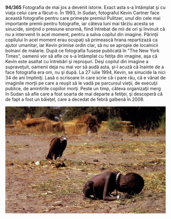 **94/365** Fotografia de mai jos a devenit istorie. Exact asta s-a întâmplat şi cu viaţa celui care a făcut-o. În 1993, în Sudan, fotograful Kevin Cartner face această fotografie pentru care primeşte premiul Pulitzer, unul din cele mai importante premii pentru fotografie, iar câteva luni mai târziu acesta se sinucide, simţind o presiune enormă, fiind întrebat de mii de ori şi învinuit că nu a intervenit în acel moment, pentru a salva copilul din imagine. Părinţii copilului în acel moment erau ocupaţi să primească hrana repartizază ca ajutor umanitar, iar Kevin primise ordin clar, să nu se apropie de localnicii bolnavi de malarie. După ce fotografia fusese publicată în "The New York Times", oamenii vor să afle ce s-a întâmplat cu fetiţa din imagine, aşa că Kevin este asaltat cu întrebări şi reproşuri. Deşi copilul din imagine a supraveţuit, oamenii deja nu mai vor să audă asta, şi-l acuză că înainte de a face fotografia era om, nu şi după. La 27 iulie 1994, Kevin, se sinucide la nici 34 de ani împliniţi. Lasă o scrisoare în care scrie că-i pare rău, că e vânat de imaginile morţii pe care a reuşit să le vadă pe parcursul vieţii, de execuţii publice, de amintirile copiilor morţi. Peste un timp, câteva organizaţii merg în Sudan să afle care a fost soarta de mai departe a fetiţei, şi descoperă că de fapt a fost un băieţel, care a decedat de febră galbenă în 2008.

![The vulture and the little girl](image-1.jpg)
